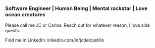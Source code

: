 ### Software Engineer | Human Being | Mental rockstar | Love ocean creatures

Please call me JC or Carlos. Reach out for whatever reason, I love side quests.

Find me in LinkedIn: linkedin.com/in/jcdelcastillo
<!--
**Jcarlos0828/Jcarlos0828** is a ✨ _special_ ✨ repository because its `README.md` (this file) appears on your GitHub profile.

Here are some ideas to get you started:

- 🔭 I’m currently working on ...
- 🌱 I’m currently learning ...
- 👯 I’m looking to collaborate on ...
- 🤔 I’m looking for help with ...
- 💬 Ask me about ...
- 📫 How to reach me: ...
- 😄 Pronouns: ...
- ⚡ Fun fact: ...
-->
